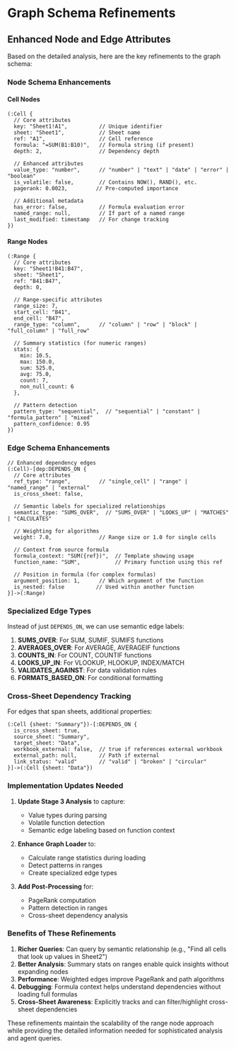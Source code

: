 # Graph Schema Refinements

## Enhanced Node and Edge Attributes

Based on the detailed analysis, here are the key refinements to the graph schema:

### Node Schema Enhancements

#### Cell Nodes

```cypher
(:Cell {
  // Core attributes
  key: "Sheet1!A1",          // Unique identifier
  sheet: "Sheet1",           // Sheet name
  ref: "A1",                 // Cell reference
  formula: "=SUM(B1:B10)",   // Formula string (if present)
  depth: 2,                  // Dependency depth
  
  // Enhanced attributes
  value_type: "number",      // "number" | "text" | "date" | "error" | "boolean"
  is_volatile: false,        // Contains NOW(), RAND(), etc.
  pagerank: 0.0023,         // Pre-computed importance
  
  // Additional metadata
  has_error: false,          // Formula evaluation error
  named_range: null,         // If part of a named range
  last_modified: timestamp   // For change tracking
})
```

#### Range Nodes

```cypher
(:Range {
  // Core attributes
  key: "Sheet1!B41:B47",
  sheet: "Sheet1",
  ref: "B41:B47",
  depth: 0,
  
  // Range-specific attributes
  range_size: 7,
  start_cell: "B41",
  end_cell: "B47",
  range_type: "column",      // "column" | "row" | "block" | "full_column" | "full_row"
  
  // Summary statistics (for numeric ranges)
  stats: {
    min: 10.5,
    max: 150.0,
    sum: 525.0,
    avg: 75.0,
    count: 7,
    non_null_count: 6
  },
  
  // Pattern detection
  pattern_type: "sequential",  // "sequential" | "constant" | "formula_pattern" | "mixed"
  pattern_confidence: 0.95
})
```

### Edge Schema Enhancements

```cypher
// Enhanced dependency edges
(:Cell)-[dep:DEPENDS_ON {
  // Core attributes
  ref_type: "range",         // "single_cell" | "range" | "named_range" | "external"
  is_cross_sheet: false,
  
  // Semantic labels for specialized relationships
  semantic_type: "SUMS_OVER",  // "SUMS_OVER" | "LOOKS_UP" | "MATCHES" | "CALCULATES"
  
  // Weighting for algorithms
  weight: 7.0,               // Range size or 1.0 for single cells
  
  // Context from source formula
  formula_context: "SUM({ref})",  // Template showing usage
  function_name: "SUM",           // Primary function using this ref
  
  // Position in formula (for complex formulas)
  argument_position: 1,      // Which argument of the function
  is_nested: false          // Used within another function
}]->(:Range)
```

### Specialized Edge Types

Instead of just `DEPENDS_ON`, we can use semantic edge labels:

1. **SUMS_OVER**: For SUM, SUMIF, SUMIFS functions
1. **AVERAGES_OVER**: For AVERAGE, AVERAGEIF functions
1. **COUNTS_IN**: For COUNT, COUNTIF functions
1. **LOOKS_UP_IN**: For VLOOKUP, HLOOKUP, INDEX/MATCH
1. **VALIDATES_AGAINST**: For data validation rules
1. **FORMATS_BASED_ON**: For conditional formatting

### Cross-Sheet Dependency Tracking

For edges that span sheets, additional properties:

```cypher
(:Cell {sheet: "Summary"})-[:DEPENDS_ON {
  is_cross_sheet: true,
  source_sheet: "Summary",
  target_sheet: "Data",
  workbook_external: false,  // true if references external workbook
  external_path: null,       // Path if external
  link_status: "valid"       // "valid" | "broken" | "circular"
}]->(:Cell {sheet: "Data"})
```

### Implementation Updates Needed

1. **Update Stage 3 Analysis** to capture:

   - Value types during parsing
   - Volatile function detection
   - Semantic edge labeling based on function context

1. **Enhance Graph Loader** to:

   - Calculate range statistics during loading
   - Detect patterns in ranges
   - Create specialized edge types

1. **Add Post-Processing** for:

   - PageRank computation
   - Pattern detection in ranges
   - Cross-sheet dependency analysis

### Benefits of These Refinements

1. **Richer Queries**: Can query by semantic relationship (e.g., "Find all cells that look up values in Sheet2")
1. **Better Analysis**: Summary stats on ranges enable quick insights without expanding nodes
1. **Performance**: Weighted edges improve PageRank and path algorithms
1. **Debugging**: Formula context helps understand dependencies without loading full formulas
1. **Cross-Sheet Awareness**: Explicitly tracks and can filter/highlight cross-sheet dependencies

These refinements maintain the scalability of the range node approach while providing the detailed information needed for sophisticated analysis and agent queries.
